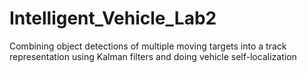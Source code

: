 # Intelligent_Vehicle_Lab2
Combining object detections of multiple moving targets into a track representation using Kalman filters and doing vehicle self-localization
